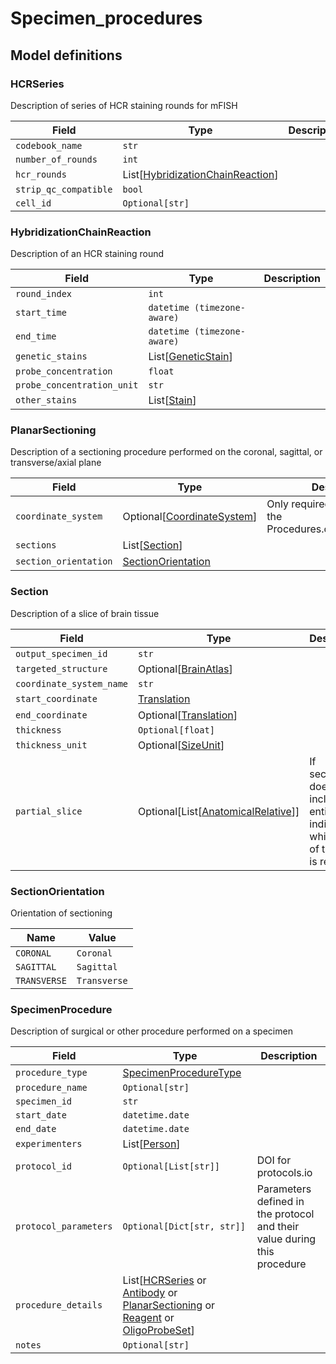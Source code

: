 # Specimen_procedures

## Model definitions

### HCRSeries

Description of series of HCR staining rounds for mFISH

| Field | Type | Description |
|-------|------|-------------|
| `codebook_name` | `str` |  |
| `number_of_rounds` | `int` |  |
| `hcr_rounds` | List[[HybridizationChainReaction](#hybridizationchainreaction)] |  |
| `strip_qc_compatible` | `bool` |  |
| `cell_id` | `Optional[str]` |  |


### HybridizationChainReaction

Description of an HCR staining round

| Field | Type | Description |
|-------|------|-------------|
| `round_index` | `int` |  |
| `start_time` | `datetime (timezone-aware)` |  |
| `end_time` | `datetime (timezone-aware)` |  |
| `genetic_stains` | List[[GeneticStain](reagent.md#geneticstain)] |  |
| `probe_concentration` | `float` |  |
| `probe_concentration_unit` | `str` |  |
| `other_stains` | List[[Stain](reagent.md#stain)] |  |


### PlanarSectioning

Description of a sectioning procedure performed on the coronal, sagittal, or transverse/axial plane

| Field | Type | Description |
|-------|------|-------------|
| `coordinate_system` | Optional[[CoordinateSystem](coordinates.md#coordinatesystem)] | Only required if different from the Procedures.coordinate_system |
| `sections` | List[[Section](#section)] |  |
| `section_orientation` | [SectionOrientation](#sectionorientation) |  |


### Section

Description of a slice of brain tissue

| Field | Type | Description |
|-------|------|-------------|
| `output_specimen_id` | `str` |  |
| `targeted_structure` | Optional[[BrainAtlas](../aind_data_schema_models/brain_atlas.md#ccfv3)] |  |
| `coordinate_system_name` | `str` |  |
| `start_coordinate` | [Translation](coordinates.md#translation) |  |
| `end_coordinate` | Optional[[Translation](coordinates.md#translation)] |  |
| `thickness` | `Optional[float]` |  |
| `thickness_unit` | Optional[[SizeUnit](../aind_data_schema_models/units.md#sizeunit)] |  |
| `partial_slice` | Optional[List[[AnatomicalRelative](../aind_data_schema_models/coordinates.md#anatomicalrelative)]] | If sectioning does not include the entire slice, indicate which part of the slice is retained. |


### SectionOrientation

Orientation of sectioning

| Name | Value |
|------|-------|
| `CORONAL` | `Coronal` |
| `SAGITTAL` | `Sagittal` |
| `TRANSVERSE` | `Transverse` |


### SpecimenProcedure

Description of surgical or other procedure performed on a specimen

| Field | Type | Description |
|-------|------|-------------|
| `procedure_type` | [SpecimenProcedureType](../aind_data_schema_models/specimen_procedure_types.md#specimenproceduretype) |  |
| `procedure_name` | `Optional[str]` |  |
| `specimen_id` | `str` |  |
| `start_date` | `datetime.date` |  |
| `end_date` | `datetime.date` |  |
| `experimenters` | List[[Person](identifiers.md#person)] |  |
| `protocol_id` | `Optional[List[str]]` | DOI for protocols.io |
| `protocol_parameters` | `Optional[Dict[str, str]]` | Parameters defined in the protocol and their value during this procedure |
| `procedure_details` | List[[HCRSeries](#hcrseries) or [Antibody](reagent.md#antibody) or [PlanarSectioning](#planarsectioning) or [Reagent](reagent.md#reagent) or [OligoProbeSet](reagent.md#oligoprobeset)] |  |
| `notes` | `Optional[str]` |  |


